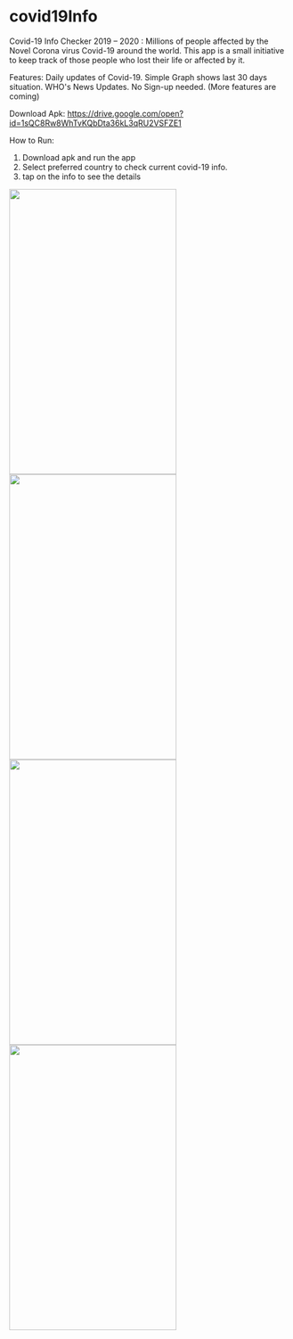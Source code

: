 # covid19Info
Covid-19 Info Checker
2019 – 2020 : Millions of people affected by the Novel Corona virus Covid-19 around the world.
This app is a small initiative to keep track of those people who lost their life or affected by it. 

Features:
Daily updates of Covid-19. 
Simple Graph shows last 30 days situation.
WHO's News Updates.
No Sign-up needed.
(More features are coming)


Download Apk: https://drive.google.com/open?id=1sQC8Rw8WhTvKQbDta36kL3qRU2VSFZE1

How to Run:
1) Download apk and run the app
2) Select preferred country to check current covid-19 info.
3) tap on the info to see the details

<a href="url"><img src="https://drive.google.com/open?id=1_4m959xMaeKvRqZpsMOOzlFRI3kf2if5" align="left" height="512" width="300" ></a>

<a href="url"><img src="https://drive.google.com/open?id=1GRuwKb48KkI2yV7bqHMzp1zpHjcofyhJ" align="left" height="512" width="300" ></a>

<a href="url"><img src="https://drive.google.com/open?id=1cqbL3ozBV7deihKP831HqEB9MhPDg39x" align="left" height="512" width="300" ></a>

<a href="url"><img src="https://drive.google.com/open?id=1QlLIDkT7xKSMH9BLWXu9uoYRfKzfGaRh" align="left" height="512" width="300" ></a>
